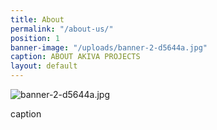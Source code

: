 ```yaml
---
title: About
permalink: "/about-us/"
position: 1
banner-image: "/uploads/banner-2-d5644a.jpg"
caption: ABOUT AKIVA PROJECTS
layout: default
---
```


![banner-2-d5644a.jpg](/uploads/banner-2-d5644a.jpg)

caption